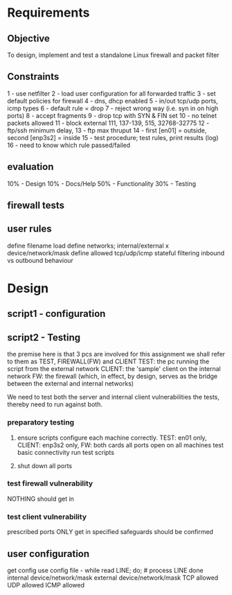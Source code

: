 # Requirements
## Objective
To design, implement and test a standalone Linux firewall and packet filter

## Constraints
1 - use netfilter
2 - load user configuration for all forwarded traffic
3 - set default policies for firewall
4 - dns, dhcp enabled
5 - in/out tcp/udp ports, icmp types
6 - default rule = drop
7 - reject wrong way (i.e. syn in on high ports)
8 - accept fragments
9 - drop tcp with SYN & FIN set
10 - no telnet packets allowed
11 - block external 111, 137-139, 515, 32768-32775
12 - ftp/ssh minimum delay,
13 - ftp max thruput
14 - first [en01] = outside, second [enp3s2] = inside
15 - test procedure; test rules, print results (log)
16 - need to know which rule passed/failed

## evaluation
10% - Design
10% - Docs/Help
50% - Functionality
30% - Testing

## firewall tests

## user rules
define filename
load <filename>
define networks; internal/external x device/network/mask
define allowed tcp/udp/icmp
stateful filtering
inbound vs outbound behaviour

# Design
## script1 - configuration

## script2 - Testing
the premise here is that 3 pcs are involved
for this assignment we shall refer to them as TEST, FIREWALL(FW) and CLIENT
TEST: the pc running the script from the external network
CLIENT: the 'sample' client on the internal network
FW: the firewall (which, in effect, by design, serves as the bridge between the external and internal networks)

We need to test both the server and internal client vulnerabilities
the tests, thereby need to run against both.

### preparatory testing
1. ensure scripts configure each machine correctly.
TEST: en01 only, CLIENT: enp3s2 only, FW: both cards
all ports open on all machines
test basic connectivity
run test scripts

2. shut down all ports

### test firewall vulnerability
NOTHING should get in

### test client vulnerability
prescribed ports ONLY get in
specified safeguards should be confirmed

## user configuration
get config <filename>
use config file -
    while read LINE; do;
        # process LINE
    done
internal device/network/mask
external device/network/mask
TCP allowed
UDP allowed
ICMP allowed
